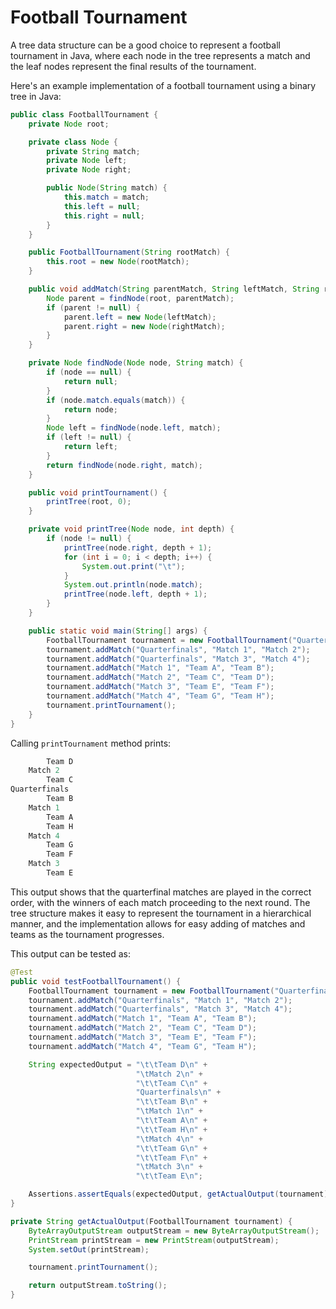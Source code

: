 # Football Tournament
A tree data structure can be a good choice to represent a football tournament in Java, where each node in the tree represents a match and the leaf nodes represent the final results of the tournament.

Here's an example implementation of a football tournament using a binary tree in Java:

```java
public class FootballTournament {
    private Node root;

    private class Node {
        private String match;
        private Node left;
        private Node right;

        public Node(String match) {
            this.match = match;
            this.left = null;
            this.right = null;
        }
    }

    public FootballTournament(String rootMatch) {
        this.root = new Node(rootMatch);
    }

    public void addMatch(String parentMatch, String leftMatch, String rightMatch) {
        Node parent = findNode(root, parentMatch);
        if (parent != null) {
            parent.left = new Node(leftMatch);
            parent.right = new Node(rightMatch);
        }
    }

    private Node findNode(Node node, String match) {
        if (node == null) {
            return null;
        }
        if (node.match.equals(match)) {
            return node;
        }
        Node left = findNode(node.left, match);
        if (left != null) {
            return left;
        }
        return findNode(node.right, match);
    }

    public void printTournament() {
        printTree(root, 0);
    }

    private void printTree(Node node, int depth) {
        if (node != null) {
            printTree(node.right, depth + 1);
            for (int i = 0; i < depth; i++) {
                System.out.print("\t");
            }
            System.out.println(node.match);
            printTree(node.left, depth + 1);
        }
    }

    public static void main(String[] args) {
        FootballTournament tournament = new FootballTournament("Quarterfinals");
        tournament.addMatch("Quarterfinals", "Match 1", "Match 2");
        tournament.addMatch("Quarterfinals", "Match 3", "Match 4");
        tournament.addMatch("Match 1", "Team A", "Team B");
        tournament.addMatch("Match 2", "Team C", "Team D");
        tournament.addMatch("Match 3", "Team E", "Team F");
        tournament.addMatch("Match 4", "Team G", "Team H");
        tournament.printTournament();
    }
}
```

Calling `printTournament` method prints:

```sql
		Team D
	Match 2
		Team C
Quarterfinals
		Team B
	Match 1
		Team A
		Team H
	Match 4
		Team G
		Team F
	Match 3
		Team E
```

This output shows that the quarterfinal matches are played in the  correct order, with the winners of each match proceeding to the next  round. The tree structure makes it easy to represent the tournament in a hierarchical manner, and the implementation allows for easy adding of  matches and teams as the tournament progresses.

This output can be tested as:

```java
@Test
public void testFootballTournament() {
    FootballTournament tournament = new FootballTournament("Quarterfinals");
    tournament.addMatch("Quarterfinals", "Match 1", "Match 2");
    tournament.addMatch("Quarterfinals", "Match 3", "Match 4");
    tournament.addMatch("Match 1", "Team A", "Team B");
    tournament.addMatch("Match 2", "Team C", "Team D");
    tournament.addMatch("Match 3", "Team E", "Team F");
    tournament.addMatch("Match 4", "Team G", "Team H");

    String expectedOutput = "\t\tTeam D\n" +
                            "\tMatch 2\n" +
                            "\t\tTeam C\n" +
                            "Quarterfinals\n" +
                            "\t\tTeam B\n" +
                            "\tMatch 1\n" +
                            "\t\tTeam A\n" +
                            "\t\tTeam H\n" +
                            "\tMatch 4\n" +
                            "\t\tTeam G\n" +
                            "\t\tTeam F\n" +
                            "\tMatch 3\n" +
                            "\t\tTeam E\n";

    Assertions.assertEquals(expectedOutput, getActualOutput(tournament));
}

private String getActualOutput(FootballTournament tournament) {
    ByteArrayOutputStream outputStream = new ByteArrayOutputStream();
    PrintStream printStream = new PrintStream(outputStream);
    System.setOut(printStream);

    tournament.printTournament();

    return outputStream.toString();
}
```

